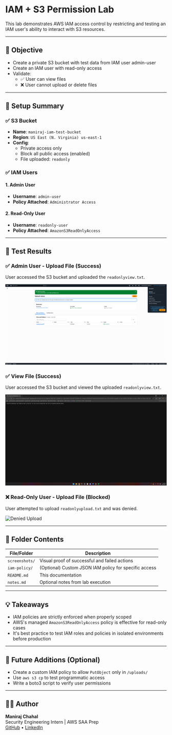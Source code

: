 # IAM + S3 Permission Lab

This lab demonstrates AWS IAM access control by restricting and testing an IAM user's ability to interact with S3 resources.

---

## 🔐 Objective

- Create a private S3 bucket with test data from IAM user admin-user
- Create an IAM user with read-only access
- Validate:
  - ✅ User can view files
  - ❌ User cannot upload or delete files

---

## 🧪 Setup Summary

### ✅ S3 Bucket
- **Name**: `maniraj-iam-test-bucket`
- **Region**: `US East (N. Virginia) us-east-1`
- **Config**:
  - Private access only
  - Block all public access (enabled)
  - File uploaded: `readonly`

### ✅ IAM Users
#### 1. Admin User
- **Username**: `admin-user`
- **Policy Attached**: `Administrator Access`
#### 2. Read-Only User
- **Username**: `readonly-user`
- **Policy Attached**: `AmazonS3ReadOnlyAccess`

---

## 🧪 Test Results

### ✅ Admin User - Upload File (Success)
User accessed the S3 bucket and uploaded the `readonlyview.txt`.

![Can View](screenshots/admin-user_successful_upload.png)

### ✅ View File (Success)
User accessed the S3 bucket and viewed the uploaded `readonlyview.txt`.

![Can View](screenshots/readonly-user_successful_view.png)

### ❌ Read-Only User - Upload File (Blocked)
User attempted to upload `readonlyupload.txt` and was denied.

![Denied Upload](screenshots/readonly-user_unsuccessful-upload.png)

---

## 📂 Folder Contents

| File/Folder | Description |
|-------------|-------------|
| `screenshots/` | Visual proof of successful and failed actions |
| `iam-policy/` | (Optional) Custom JSON IAM policy for specific access |
| `README.md` | This documentation |
| `notes.md` | Optional notes from lab execution |

---

## 💡 Takeaways

- IAM policies are strictly enforced when properly scoped
- AWS's managed `AmazonS3ReadOnlyAccess` policy is effective for read-only cases
- It's best practice to test IAM roles and policies in isolated environments before production

---

## 🧱 Future Additions (Optional)

- Create a custom IAM policy to allow `PutObject` only in `/uploads/`
- Use `aws s3 cp` to test programmatic access
- Write a boto3 script to verify user permissions

---

## 🧑‍💻 Author

**Maniraj Chahal**  
Security Engineering Intern | AWS SAA Prep  
[GitHub](https://github.com/manirajchahal) • [LinkedIn](https://www.linkedin.com/in/manirajchahal)
